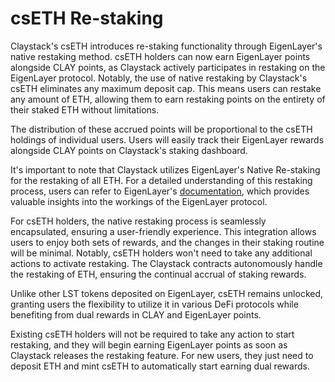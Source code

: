 # csETH Re-staking

Claystack's csETH introduces re-staking functionality through EigenLayer's native restaking method. csETH holders can now earn EigenLayer points alongside CLAY points, as Claystack actively participates in restaking on the EigenLayer protocol. Notably, the use of native restaking by Claystack's csETH eliminates any maximum deposit cap. This means users can restake any amount of ETH, allowing them to earn restaking points on the entirety of their staked ETH without limitations.

The distribution of these accrued points will be proportional to the csETH holdings of individual users. Users will easily track their EigenLayer rewards alongside CLAY points on Claystack's staking dashboard.

It's important to note that Claystack utilizes EigenLayer's Native Re-staking for the restaking of all ETH. For a detailed understanding of this restaking process, users can refer to EigenLayer's [documentation](https://docs.eigenlayer.xyz/restaking-guides/restaking-user-guide/native-restaking), which provides valuable insights into the workings of the EigenLayer protocol. 

For csETH holders, the native restaking process is seamlessly encapsulated, ensuring a user-friendly experience. This integration allows users to enjoy both sets of rewards, and the changes in their staking routine will be minimal. Notably, csETH holders won't need to take any additional actions to activate restaking. The Claystack contracts autonomously handle the restaking of ETH, ensuring the continual accrual of staking rewards.

Unlike other LST tokens deposited on EigenLayer, csETH remains unlocked, granting users the flexibility to utilize it in various DeFi protocols while benefiting from dual rewards in CLAY and EigenLayer points.

Existing csETH holders will not be required to take any action to start restaking, and they will begin earning EigenLayer points as soon as Claystack releases the restaking feature. For new users, they just need to deposit ETH and mint csETH to automatically start earning dual rewards.